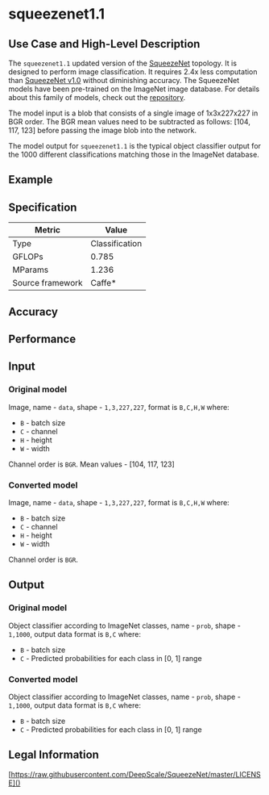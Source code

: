 # squeezenet1.1

## Use Case and High-Level Description

The `squeezenet1.1` updated version of the [SqueezeNet](https://arxiv.org/pdf/1602.07360) topology. It is designed to perform image classification.  It requires 2.4x less computation than [SqueezeNet v1.0](../squeezenet1.0/squeezenet1.0.md) without diminishing accuracy. The SqueezeNet models have been pre-trained on the ImageNet image database. For details about this family of models, check out the [repository](https://github.com/DeepScale/SqueezeNet).

The model input is a blob that consists of a single image of 1x3x227x227 in BGR order. The BGR mean values need to be subtracted as follows: [104, 117, 123] before passing the image blob into the network.

The model output for `squeezenet1.1` is the typical object classifier output for the 1000 different classifications matching those in the ImageNet database.

## Example

## Specification

| Metric            | Value         |
|-------------------|---------------|
| Type              | Classification|
| GFLOPs            | 0.785         |
| MParams           | 1.236         |
| Source framework  | Caffe\*         |

## Accuracy

## Performance

## Input

### Original model

Image, name - `data`, shape - `1,3,227,227`, format is `B,C,H,W` where:

- `B` - batch size
- `C` - channel
- `H` - height
- `W` - width

Channel order is `BGR`.
Mean values - [104, 117, 123]

### Converted model

Image, name - `data`, shape - `1,3,227,227`, format is `B,C,H,W` where:

- `B` - batch size
- `C` - channel
- `H` - height
- `W` - width

Channel order is `BGR`.

## Output

### Original model

Object classifier according to ImageNet classes, name - `prob`, shape - `1,1000`, output data format is `B,C` where:

- `B` - batch size
- `C` - Predicted probabilities for each class in  [0, 1] range

### Converted model

Object classifier according to ImageNet classes, name - `prob`, shape - `1,1000`, output data format is `B,C` where:

- `B` - batch size
- `C` - Predicted probabilities for each class in  [0, 1] range

## Legal Information

[https://raw.githubusercontent.com/DeepScale/SqueezeNet/master/LICENSE]()
